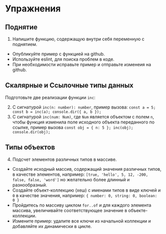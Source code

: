 # Упражнения

## Поднятие

1. Напишите функцию, содержащую внутри себя переменную с поднятием.

- Опубликуйте пример с функцией на github.
- Используйте eslint, для поиска проблем в коде.
- При необходимости исправьте пример и отправьте изменеия на github.

## Скалярные и Ссылочные типы данных

Подготовьте две реализации функции `inc`:

2. C сигнатурой `inc(n: number): number`,
пример вызова: `const a = 5; const b = inc(a); console.dir({ a, b });`
3. C сигнатурой `inc(num: Num)`, где `Num` является объектом с полем `n`,
чтобы функция изменила поле исходного объекта переданного по ссылке,
пример вызова `const obj = { n: 5 }; inc(obj); console.dir(obj);`

## Типы объектов

4. Подсчет элементов различных типов в массиве.

- Создайте исходный массив, содержащий значения различных типов, в качестве
элементов, например: `[true, 'hello', 5, 12, -200, false, false, 'word']`
но желательно более длинный и разнообразный.
- Создайте объект-коллекцию (хеш) с именами типов в виде ключей и `0` в качестве
значения, например: `{ number: 0, string: 0, boolean: 0 }`
- Пройдитесь по массиву циклом `for..of` и для каждого элемента массива,
увеличивайте соответствующее значение в объекте-коллекции.
- Измените пример: удалите все ключи из начальной коллекции и добавляйте их
динамически в цикле.